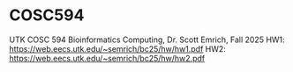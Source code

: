 # COSC594
UTK COSC 594 Bioinformatics Computing, Dr. Scott Emrich, Fall 2025
HW1: https://web.eecs.utk.edu/~semrich/bc25/hw/hw1.pdf
HW2: https://web.eecs.utk.edu/~semrich/bc25/hw/hw2.pdf
